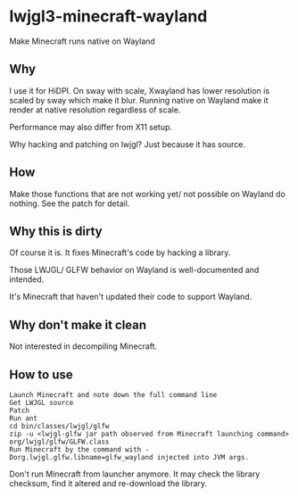 # lwjgl3-minecraft-wayland

Make Minecraft runs native on Wayland

## Why

I use it for HiDPI. On sway with scale, Xwayland has lower resolution is scaled by sway which make it blur.
Running native on Wayland make it render at native resolution regardless of scale.

Performance may also differ from X11 setup.

Why hacking and patching on lwjgl? Just because it has source.

## How

Make those functions that are not working yet/ not possible on Wayland do nothing.
See the patch for detail.

## Why this is dirty

Of course it is. It fixes Minecraft's code by hacking a library.

Those LWJGL/ GLFW behavior on Wayland is well-documented and intended.

It's Minecraft that haven't updated their code to support Wayland.

## Why don't make it clean

Not interested in decompiling Minecraft.

## How to use

```
Launch Minecraft and note down the full command line
Get LWJGL source
Patch
Run ant
cd bin/classes/lwjgl/glfw
zip -u <lwjgl-glfw jar path observed from Minecraft launching command> org/lwjgl/glfw/GLFW.class
Run Minecraft by the command with -Dorg.lwjgl.glfw.libname=glfw_wayland injected into JVM args.
```

Don't run Minecraft from launcher anymore. It may check the library checksum, find it altered and re-download the library.
